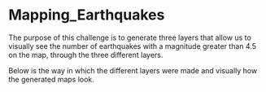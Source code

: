 # Mapping_Earthquakes

The purpose of this challenge is to generate three layers that allow us to visually see the number of earthquakes with a magnitude greater than 4.5 on the map, through the three different layers.

Below is the way in which the different layers were made and visually how the generated maps look.
